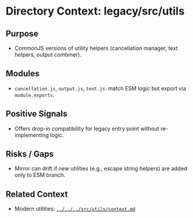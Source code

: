 # Directory Context: legacy/src/utils

## Purpose
- CommonJS versions of utility helpers (cancellation manager, text helpers, output combiner).

## Modules
- `cancellation.js`, `output.js`, `text.js`: match ESM logic but export via `module.exports`.

## Positive Signals
- Offers drop-in compatibility for legacy entry point without re-implementing logic.

## Risks / Gaps
- Mirror can drift if new utilities (e.g., escape string helpers) are added only to ESM branch.

## Related Context
- Modern utilities: [`../../../src/utils/context.md`](../../../src/utils/context.md)
